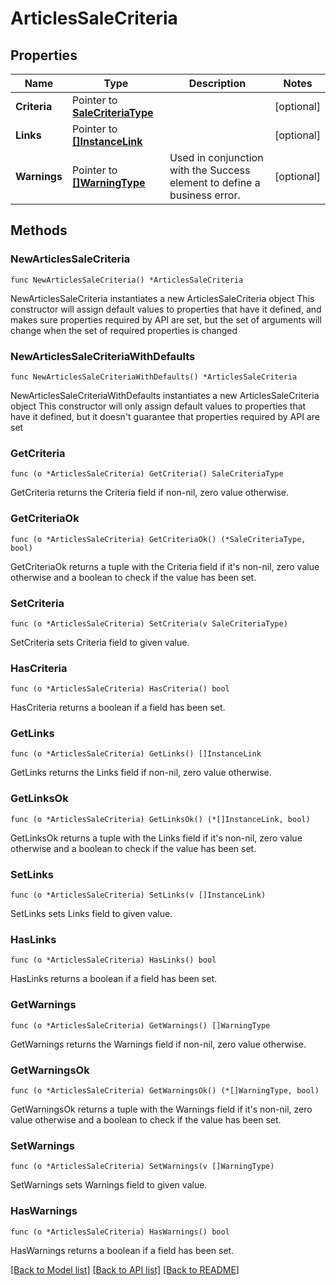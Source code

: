 # ArticlesSaleCriteria

## Properties

Name | Type | Description | Notes
------------ | ------------- | ------------- | -------------
**Criteria** | Pointer to [**SaleCriteriaType**](SaleCriteriaType.md) |  | [optional] 
**Links** | Pointer to [**[]InstanceLink**](InstanceLink.md) |  | [optional] 
**Warnings** | Pointer to [**[]WarningType**](WarningType.md) | Used in conjunction with the Success element to define a business error. | [optional] 

## Methods

### NewArticlesSaleCriteria

`func NewArticlesSaleCriteria() *ArticlesSaleCriteria`

NewArticlesSaleCriteria instantiates a new ArticlesSaleCriteria object
This constructor will assign default values to properties that have it defined,
and makes sure properties required by API are set, but the set of arguments
will change when the set of required properties is changed

### NewArticlesSaleCriteriaWithDefaults

`func NewArticlesSaleCriteriaWithDefaults() *ArticlesSaleCriteria`

NewArticlesSaleCriteriaWithDefaults instantiates a new ArticlesSaleCriteria object
This constructor will only assign default values to properties that have it defined,
but it doesn't guarantee that properties required by API are set

### GetCriteria

`func (o *ArticlesSaleCriteria) GetCriteria() SaleCriteriaType`

GetCriteria returns the Criteria field if non-nil, zero value otherwise.

### GetCriteriaOk

`func (o *ArticlesSaleCriteria) GetCriteriaOk() (*SaleCriteriaType, bool)`

GetCriteriaOk returns a tuple with the Criteria field if it's non-nil, zero value otherwise
and a boolean to check if the value has been set.

### SetCriteria

`func (o *ArticlesSaleCriteria) SetCriteria(v SaleCriteriaType)`

SetCriteria sets Criteria field to given value.

### HasCriteria

`func (o *ArticlesSaleCriteria) HasCriteria() bool`

HasCriteria returns a boolean if a field has been set.

### GetLinks

`func (o *ArticlesSaleCriteria) GetLinks() []InstanceLink`

GetLinks returns the Links field if non-nil, zero value otherwise.

### GetLinksOk

`func (o *ArticlesSaleCriteria) GetLinksOk() (*[]InstanceLink, bool)`

GetLinksOk returns a tuple with the Links field if it's non-nil, zero value otherwise
and a boolean to check if the value has been set.

### SetLinks

`func (o *ArticlesSaleCriteria) SetLinks(v []InstanceLink)`

SetLinks sets Links field to given value.

### HasLinks

`func (o *ArticlesSaleCriteria) HasLinks() bool`

HasLinks returns a boolean if a field has been set.

### GetWarnings

`func (o *ArticlesSaleCriteria) GetWarnings() []WarningType`

GetWarnings returns the Warnings field if non-nil, zero value otherwise.

### GetWarningsOk

`func (o *ArticlesSaleCriteria) GetWarningsOk() (*[]WarningType, bool)`

GetWarningsOk returns a tuple with the Warnings field if it's non-nil, zero value otherwise
and a boolean to check if the value has been set.

### SetWarnings

`func (o *ArticlesSaleCriteria) SetWarnings(v []WarningType)`

SetWarnings sets Warnings field to given value.

### HasWarnings

`func (o *ArticlesSaleCriteria) HasWarnings() bool`

HasWarnings returns a boolean if a field has been set.


[[Back to Model list]](../README.md#documentation-for-models) [[Back to API list]](../README.md#documentation-for-api-endpoints) [[Back to README]](../README.md)


